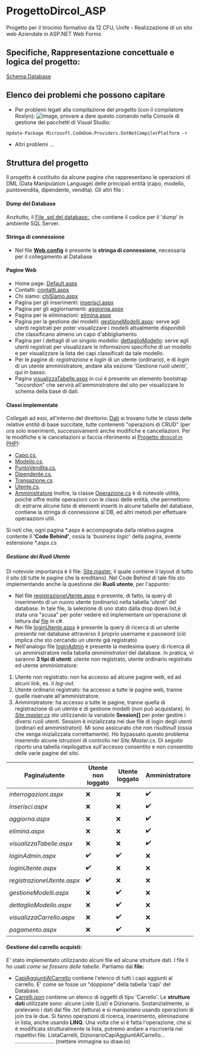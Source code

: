 # ProgettoDircol_ASP
Progetto per il tirocinio formativo da 12 CFU, Unife - Realizzazione di un sito web Aziendale in ASP.NET Web Forms

## Specifiche, Rappresentazione concettuale e logica del progetto: 
[Schema Database](https://app.diagrams.net/?mode=google&gfw=1#G1CpOvL8520L8bq4log0TpyE_K_N3e4UsV)

## Elenco dei problemi che possono capitare
* Per problemi legati alla compilazione del progetto (con il compilatore Roslyn):
![image](https://user-images.githubusercontent.com/74368037/147921679-688bb88c-c753-4b98-be14-e4a94448c819.png),
provare a dare questo comando nella Console di gestione dei pacchetti di Visual Studio:

`Update-Package Microsoft.CodeDom.Providers.DotNetCompilerPlatform -r`

* Altri problemi ...

## Struttura del progetto
Il progetto è costituito da alcune pagine che rappresentano le operazioni di DML (Data Manipulation Language) delle principali entità (capo, modello, puntovendita, dipendente, vendita). Gli altri file :

#### Dump del Database
Anzitutto, il [File .sql del database:](https://github.com/marcoBelt99/ProgettoDircol_ASP/tree/master/ProgettoDircol_ASP/dircol_SQLSERVER.sql), che contiene il codice per il 'dump' in ambiente SQL Server.

#### Stringa di connessione
* Nel file [**Web.config**](https://github.com/marcoBelt99/ProgettoDircol_ASP/blob/master/ProgettoDircol_ASP/Web.config) è presente la **stringa di connessione**, necessaria per il collegamento al Database

#### Pagine Web
* Home page: [Default.aspx](https://github.com/marcoBelt99/ProgettoDircol_ASP/tree/master/ProgettoDircol_ASP/Default.aspx)
* Contatti: [contatti.aspx](https://github.com/marcoBelt99/ProgettoDircol_ASP/tree/master/ProgettoDircol_ASP/contatti.aspx)
* Chi siamo: [chiSiamo.aspx](https://github.com/marcoBelt99/ProgettoDircol_ASP/tree/master/ProgettoDircol_ASP/chiSiamo.aspx)
* Pagina per gli inserimenti: [inserisci.aspx](https://github.com/marcoBelt99/ProgettoDircol_ASP/tree/master/ProgettoDircol_ASP/inserisci.aspx)
* Pagina per gli aggiornamenti: [aggiorna.aspx](https://github.com/marcoBelt99/ProgettoDircol_ASP/tree/master/ProgettoDircol_ASP/aggiorna.aspx)
* Pagina per le eliminazioni: [elimina.aspx](https://github.com/marcoBelt99/ProgettoDircol_ASP/tree/master/ProgettoDircol_ASP/aggiorna.aspx)
* Pagina per la gestione dei modelli: [gestioneModelli.aspx](https://github.com/marcoBelt99/ProgettoDircol_ASP/tree/master/ProgettoDircol_ASP/gestioneModelli.aspx): serve agli utenti registrati per poter visualizzare i modelli attualmente disponibili che classificano almeno un capo d'abbigliamento.
* Pagina per i dettagli di un singolo modello: [dettaglioModello](https://github.com/marcoBelt99/ProgettoDircol_ASP/tree/master/ProgettoDircol_ASP/dettaglioModello.aspx): serve agli utenti registrati per visualizzare le informazioni specifiche di un modello e per visualizzare la lista dei capi classificati da tale modello.
* Per le pagine di: *registrazione* e *login* di un utente (ordinario), e di *login* di un utente amministratore, andare alla sezione 'Gestione ruoli utenti', qui in basso. 
* Pagina  [visualizzaTabelle.aspx](https://github.com/marcoBelt99/ProgettoDircol_ASP/blob/master/ProgettoDircol_ASP/visualizzaTabelle.aspx) in cui è presente un elemento bootstrap "*accordion*" che servirà all'amministratore del sito per visualizzare lo schema della base di dati.

#### Classi implementate
Collegati ad essi, all'interno del direttorio: [Dati](https://github.com/marcoBelt99/ProgettoDircol_ASP/tree/master/ProgettoDircol_ASP/Dati) si trovano tutte le classi delle relative *entità* di base succitate, tutte contenenti "operazioni di CRUD" (per ora solo inserimenti, successivamenti anche modifiche e cancellazioni. Per le modifiche e le cancellazioni si faccia riferimento al [Progetto dirocol in PHP](https://github.com/marcoBelt99/ProgettoDircol_PHP)):
* [Capo.cs](https://github.com/marcoBelt99/ProgettoDircol_ASP/tree/master/ProgettoDircol_ASP/Dati/Capo.cs), 
* [Modello.cs](https://github.com/marcoBelt99/ProgettoDircol_ASP/tree/master/ProgettoDircol_ASP/Dati/Modello.cs), 
* [PuntoVendita.cs](https://github.com/marcoBelt99/ProgettoDircol_ASP/tree/master/ProgettoDircol_ASP/Dati/PuntoVendita.cs),
* [Dipendente.cs](https://github.com/marcoBelt99/ProgettoDircol_ASP/tree/master/ProgettoDircol_ASP/Dati/Dipendente.cs), 
* [Transazione.cs](https://github.com/marcoBelt99/ProgettoDircol_ASP/tree/master/ProgettoDircol_ASP/Dati/Transazione.cs).
* [Utente.cs](https://github.com/marcoBelt99/ProgettoDircol_ASP/tree/master/ProgettoDircol_ASP/Dati/Utente.cs).
* [Amministratore](https://github.com/marcoBelt99/ProgettoDircol_ASP/tree/master/ProgettoDircol_ASP/Dati/Amministratore.cs)
Inoltre, la classe [Operazione.cs](https://github.com/marcoBelt99/ProgettoDircol_ASP/tree/master/ProgettoDircol_ASP/Dati/Operazione.cs) è di notevole utilità, poichè offre molte operazioni con le classi delle entità, che permettono di: estrarre alcune liste di elementi inseriti in alcune tabelle del database, contiene la stringa di connessione al DB, ed altri metodi per effettuare operaazioni utili.

Si noti che, ogni pagina \*.aspx  è accompagnata dalla relativa pagina contente il **'Code Behind'**, ossia la '*business logic*' della pagina, avente estensione \*.aspx.cs

##### Gestione dei Ruoli Utente
Di notevole importanza è il file: [Site.master](https://github.com/marcoBelt99/ProgettoDircol_ASP/blob/master/ProgettoDircol_ASP/Site.master), il quale contiene il layout di tutto il sito (di tutte le pagine che la ereditano). Nel Code Behind di tale file sto implementando anche la questione dei **Ruoli utente**, per l'appunto:
* Nel file [registrazioneUtente.aspx](https://github.com/marcoBelt99/ProgettoDircol_ASP/blob/master/ProgettoDircol_ASP/registrazioneUtente.aspx) è presente, di fatto, la query di inserimento di un nuovo utente (ordinario) nella tabella '*utenti*' del database. In tale file, la selezione di uno stato dalla drop down list,è stata una "scusa" per poter vedere ed implementare un'operazione di lettura dal [file](https://github.com/marcoBelt99/ProgettoDircol_ASP/blob/master/ProgettoDircol_ASP/statiMembri.txt) in c#.
* Nei file [loginUtente.aspx](https://github.com/marcoBelt99/ProgettoDircol_ASP/blob/master/ProgettoDircol_ASP/loginUtente.aspx) è presente la query di ricerca di un utente presente nel database attraverso il proprio username e password (ciò implica che sto cercando un utente già registrato)
* Nell'analogo file [loginAdmin](https://github.com/marcoBelt99/ProgettoDircol_ASP/blob/master/ProgettoDircol_ASP/loginAdmin.aspx) è presente la medesima query di ricerca di un amministratore nella tabella *amministratori* del database.
In pratica, vi saranno **3 tipi di utenti**: utente non registrato, utente ordinario registrato ed utente amministratore:
1. Utente non registrato: non ha accesso ad alcune pagine web, ed ad alcuni link, es. il *log-out*.
2. Utente ordinario registrato: ha accesso a tutte le pagine web, tranne quelle riservate all'amministratore.
3. Amministratore: ha accesso a tutte le pagine, tranne quella di registrazione di un utente e di gestione modelli (non può acquistare).
In [*Site.master.cs*](https://github.com/marcoBelt99/ProgettoDircol_ASP/blob/master/ProgettoDircol_ASP/Site.Master.cs) sto utilizzando la variabile **Session[]** per poter gestire i diversi ruoli utenti. Session è inizializzata nei due file di login degli utenti (ordinari ed amministratori). Mi sono assicurato che non risulti*null* (ossia che venga inizializzata correttamente). Ho bypassato questo problema inserendo alcune istruzioni di controllo nel *Site.Master.cs*. Di seguito riporto una tabella riepilogativa sull'accesso consentito e non consentito delle varie pagine del sito.

| Pagina\utente     | Utente non loggato | Utente loggato | Amministratore |
| ---| --- | --- | --- |
| *interrogazioni.aspx* | :x: | :x: | :heavy_check_mark: |
| *inserisci.aspx* | :x:  | :x: | :heavy_check_mark: |
| *aggiorna.aspx*  | :x: | :x: | :heavy_check_mark:|
| *elimina.aspx*   | :x: | :x: | :heavy_check_mark: |
| *visualizzaTabelle.aspx* | :x: | :x: | :heavy_check_mark: |
| *loginAdmin.aspx* | :heavy_check_mark: | :heavy_check_mark: | :x: |
| *loginUtente.aspx* | :heavy_check_mark: | :x: | :x: |
| *registrazioneUtente.aspx* | :heavy_check_mark: | :x: | :x: |
| *gestioneModelli.aspx* | :x: | :heavy_check_mark: | :x: |
| *dettaglioModello.aspx* | :x: | :heavy_check_mark: | :x: |
| *visualizzaCarrello.aspx* | :x: | :heavy_check_mark: | :x: |
| *pagamento.aspx* | :x: | :heavy_check_mark: | :x: |


#### Gestione del carrello acquisti:
E' stato implementato utilizzando alcuni file ed alcune strutture dati. I file li ho usati *come se fossero delle tabelle*. Partiamo dai **file:**
* [CapiAggiuntiAlCarrello](https://github.com/marcoBelt99/ProgettoDircol_ASP/blob/master/ProgettoDircol_ASP/CapiAggiuntiAlCarrello.txt) contiene l'elenco di tutti i capi aggiunti al carrello. E' come se fosse un "doppione" della tabella 'capi' del Database.
* [Carrelli.json](https://github.com/marcoBelt99/ProgettoDircol_ASP/blob/master/ProgettoDircol_ASP/Carrelli.json) contiene un elenco di oggetti di tipo 'Carrello'.
Le **strutture dati** utilizzate sono: alcune Liste (List<TipoOggetto>) e Dizionario. Sostanzialmente, si prelevano i dati dal file .txt (lettura) e si manipolano usando operazioni di join tra le due. Si fanno operazioni di ricerca, inserimento, eliminazione in lista, anche usando **LINQ**.
Una volta che si è fatta l'operazione, che si è modificata strutturalmente la lista, potremo andare a riscriverla nei rispettivi file.
ListaCarrelli, DizionarioCapiAggiuntiAlCarrello... .......................... (mettere immagine su draw.io)  

